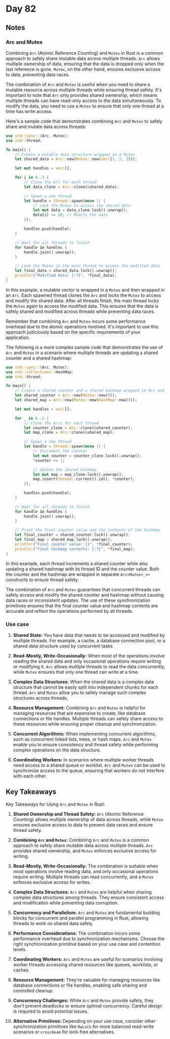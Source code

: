 # Day 82

## Notes

### Arc and Mutex

Combining `Arc` (Atomic Reference Counting) and `Mutex` in Rust is a common approach to safely share mutable data across multiple threads. `Arc` allows multiple ownership of data, ensuring that the data is dropped only when the last reference is gone. `Mutex`, on the other hand, ensures exclusive access to data, preventing data races.

The combination of `Arc` and `Mutex` is useful when you need to share a mutable resource across multiple threads while ensuring thread safety. It's important to note that `Arc` only provides shared ownership, which means multiple threads can have read-only access to the data simultaneously. To modify the data, you need to use a `Mutex` to ensure that only one thread at a time has write access.

Here's a sample code that demonstrates combining `Arc` and `Mutex` to safely share and mutate data across threads:

```rust
use std::sync::{Arc, Mutex};
use std::thread;

fn main() {
    // Create a mutable data structure wrapped in a Mutex
    let shared_data = Arc::new(Mutex::new(vec![1, 2, 3]));

    let mut handles = vec![];

    for i in 0..3 {
        // Clone the Arc for each thread
        let data_clone = Arc::clone(&shared_data);

        // Spawn a new thread
        let handle = thread::spawn(move || {
            // Lock the Mutex to access the shared data
            let mut data = data_clone.lock().unwrap();
            data[i] += 10; // Modify the data
        });

        handles.push(handle);
    }

    // Wait for all threads to finish
    for handle in handles {
        handle.join().unwrap();
    }

    // Lock the Mutex in the main thread to access the modified data
    let final_data = shared_data.lock().unwrap();
    println!("Modified data: {:?}", *final_data);
}
```

In this example, a mutable vector is wrapped in a `Mutex` and then wrapped in an `Arc`. Each spawned thread clones the `Arc` and locks the `Mutex` to access and modify the shared data. After all threads finish, the main thread locks the `Mutex` again to access the modified data. This ensures that the data is safely shared and modified across threads while preventing data races.

Remember that combining `Arc` and `Mutex` incurs some performance overhead due to the atomic operations involved. It's important to use this approach judiciously based on the specific requirements of your application.

The following is a more complex sample code that demonstrates the use of `Arc` and `Mutex` in a scenario where multiple threads are updating a shared counter and a shared hashmap:

```rust
use std::sync::{Arc, Mutex};
use std::collections::HashMap;
use std::thread;

fn main() {
    // Create a shared counter and a shared hashmap wrapped in Arc and Mutex
    let shared_counter = Arc::new(Mutex::new(0));
    let shared_map = Arc::new(Mutex::new(HashMap::new()));

    let mut handles = vec![];

    for _ in 0..5 {
        // Clone the Arcs for each thread
        let counter_clone = Arc::clone(&shared_counter);
        let map_clone = Arc::clone(&shared_map);

        // Spawn a new thread
        let handle = thread::spawn(move || {
            // Increment the counter
            let mut counter = counter_clone.lock().unwrap();
            *counter += 1;

            // Update the shared hashmap
            let mut map = map_clone.lock().unwrap();
            map.insert(thread::current().id(), *counter);
        });

        handles.push(handle);
    }

    // Wait for all threads to finish
    for handle in handles {
        handle.join().unwrap();
    }

    // Print the final counter value and the contents of the hashmap
    let final_counter = shared_counter.lock().unwrap();
    let final_map = shared_map.lock().unwrap();
    println!("Final counter value: {}", *final_counter);
    println!("Final hashmap contents: {:?}", *final_map);
}
```

In this example, each thread increments a shared counter while also updating a shared hashmap with its thread ID and the counter value. Both the counter and the hashmap are wrapped in separate `Arc<Mutex<_>>` constructs to ensure thread safety.

The combination of `Arc` and `Mutex` guarantees that concurrent threads can safely access and modify the shared counter and hashmap without causing data races or inconsistent updates. The use of these synchronization primitives ensures that the final counter value and hashmap contents are accurate and reflect the operations performed by all threads.

### Use case

1. **Shared State:** You have data that needs to be accessed and modified by multiple threads. For example, a cache, a database connection pool, or a shared data structure used by concurrent tasks.

2. **Read-Mostly, Write-Occasionally:** When most of the operations involve reading the shared data and only occasional operations require writing or modifying it. `Arc` allows multiple threads to read the data concurrently, while `Mutex` ensures that only one thread can write at a time.

3. **Complex Data Structures:** When the shared data is a complex data structure that cannot be easily split into independent chunks for each thread. `Arc` and `Mutex` allow you to safely manage such complex structures across threads.

4. **Resource Management:** Combining `Arc` and `Mutex` is helpful for managing resources that are expensive to create, like database connections or file handles. Multiple threads can safely share access to these resources while ensuring proper cleanup and synchronization.

5. **Concurrent Algorithms:** When implementing concurrent algorithms, such as concurrent linked lists, trees, or hash maps. `Arc` and `Mutex` enable you to ensure consistency and thread safety while performing complex operations on the data structure.

6. **Coordinating Workers:** In scenarios where multiple worker threads need access to a shared queue or worklist. `Arc` and `Mutex` can be used to synchronize access to the queue, ensuring that workers do not interfere with each other.

## Key Takeaways

Key Takeaways for Using `Arc` and `Mutex` in Rust:

1. **Shared Ownership and Thread Safety:** `Arc` (Atomic Reference Counting) allows multiple ownership of data across threads, while `Mutex` ensures exclusive access to data to prevent data races and ensure thread safety.

2. **Combining `Arc` and `Mutex`:** Combining `Arc` and `Mutex` is a common approach to safely share mutable data across multiple threads. `Arc` provides shared ownership, and `Mutex` enforces exclusive access for writing.

3. **Read-Mostly, Write-Occasionally:** The combination is suitable when most operations involve reading data, and only occasional operations require writing. Multiple threads can read concurrently, and a `Mutex` enforces exclusive access for writes.

4. **Complex Data Structures:** `Arc` and `Mutex` are helpful when sharing complex data structures among threads. They ensure consistent access and modification while preventing data corruption.

5. **Concurrency and Parallelism:** `Arc` and `Mutex` are fundamental building blocks for concurrent and parallel programming in Rust, allowing threads to work on shared data safely.

6. **Performance Considerations:** The combination incurs some performance overhead due to synchronization mechanisms. Choose the right synchronization primitive based on your use case and contention levels.

7. **Coordinating Workers:** `Arc` and `Mutex` are useful for scenarios involving worker threads accessing shared resources like queues, worklists, or caches.

8. **Resource Management:** They're valuable for managing resources like database connections or file handles, enabling safe sharing and controlled cleanup.

9. **Concurrency Challenges:** While `Arc` and `Mutex` provide safety, they don't prevent deadlocks or ensure optimal concurrency. Careful design is required to avoid potential issues.

10. **Alternative Primitives:** Depending on your use case, consider other synchronization primitives like `RwLock` for more balanced read-write scenarios or `crossbeam` for lock-free alternatives.
